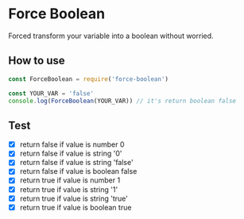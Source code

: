 # Force Boolean
Forced transform your variable into a boolean without worried.

## How to use
```javascript
const ForceBoolean = require('force-boolean')

const YOUR_VAR = 'false'
console.log(ForceBoolean(YOUR_VAR)) // it's return boolean false
```

## Test
- [x] return false if value is number 0
- [x] return false if value is string '0'
- [x] return false if value is string 'false'
- [x] return false if value is boolean false
- [x] return true if value is number 1
- [x] return true if value is string '1'
- [x] return true if value is string 'true'
- [x] return true if value is boolean true